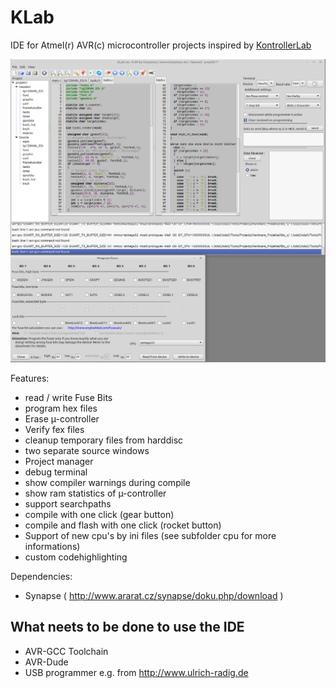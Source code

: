 # KLab

IDE for Atmel(r) AVR(c) microcontroller projects inspired by [KontrollerLab](https://sourceforge.net/projects/kontrollerlab/)

![](preview.png)

Features:
- read / write Fuse Bits
- program hex files
- Erase µ-controller
- Verify fex files
- cleanup temporary files from harddisc
- two separate source windows
- Project manager
- debug terminal
- show compiler warnings during compile
- show ram statistics of µ-controller
- support searchpaths
- compile with one click (gear button)
- compile and flash with one click (rocket button)
- Support of new cpu's by ini files (see subfolder cpu for more informations)
- custom codehighlighting

Dependencies:
- Synapse ( http://www.ararat.cz/synapse/doku.php/download ) 

## What neets to be done to use the IDE
- AVR-GCC Toolchain
- AVR-Dude 
- USB programmer e.g. from http://www.ulrich-radig.de 